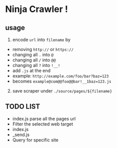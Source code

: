 Ninja Crawler !
======



## usage

1. encode `url` into `filename` by
  * removing `http://` or `https://`
  * changing all `.` into `@`
  * changing all `/` into `@@`
  * changing all `?` into `!__!`
  * add `.js` at the end
  * example: `http://example.com/foo/bar?baz=123`
  * becomes `example@com@@foo@@bar!__1baz=123.js`
2. save scraper under `./source/pages/${filename}`

## TODO LIST

* index.js parse all the pages url
* Filter the selected web target
* index.js 
* _send.js
* Query for specific site
